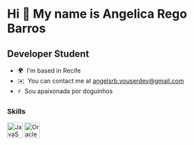 Hi 👋 My name is Angelica Rego Barros
=====================================

Developer Student
-----------------

* 🌍  I'm based in Recife
* ✉️  You can contact me at [angelsrb.vouserdev@gmail.com](mailto:angelsrb.vouserdev@gmail.com)
* ⚡  Sou apaixonada por doguinhos

### Skills

<p align="left">
<a href="https://developer.mozilla.org/en-US/docs/Web/JavaScript" target="_blank" rel="noreferrer"><img src="https://raw.githubusercontent.com/danielcranney/readme-generator/main/public/icons/skills/javascript-colored.svg" width="36" height="36" alt="JavaScript" /></a>
<a href="https://www.oracle.com/uk/index.html" target="_blank" rel="noreferrer"><img src="https://raw.githubusercontent.com/danielcranney/readme-generator/main/public/icons/skills/oracle-colored.svg" width="36" height="36" alt="Oracle" /></a>
</p>
